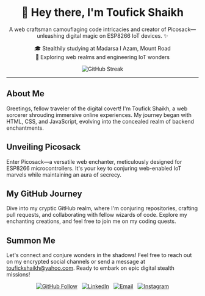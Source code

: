 <h1 align="center">👋 Hey there, I'm Toufick Shaikh</h1>

<p align="center">
  A web craftsman camouflaging code intricacies and creator of Picosack—unleashing digital magic on ESP8266 IoT devices. ✨
</p>

<p align="center">
  🎓 Stealthily studying at Madarsa I Azam, Mount Road<br>
  🚀 Exploring web realms and engineering IoT wonders<br>
</p>

<p align="center">
  <img src="https://github-readme-streak-stats.herokuapp.com?user=Toufick190" alt="GitHub Streak">
</p>

---

<h2>About Me</h2>

Greetings, fellow traveler of the digital covert! I'm Toufick Shaikh, a web sorcerer shrouding immersive online experiences. My journey began with HTML, CSS, and JavaScript, evolving into the concealed realm of backend enchantments.

<h2>Unveiling Picosack</h2>

Enter Picosack—a versatile web enchanter, meticulously designed for ESP8266 microcontrollers. It's your key to conjuring web-enabled IoT marvels while maintaining an aura of secrecy.

<h2>My GitHub Journey</h2>

Dive into my cryptic GitHub realm, where I'm conjuring repositories, crafting pull requests, and collaborating with fellow wizards of code. Explore my enchanting creations, and feel free to join me on my coding quests.

<h2>Summon Me</h2>

Let's connect and conjure wonders in the shadows! Feel free to reach out on my encrypted social channels or send a message at toufickshaikh@yahoo.com. Ready to embark on epic digital stealth missions!

<p align="center">
  <a href="https://github.com/Toufick190"><img src="https://img.shields.io/github/followers/Toufick190?label=Follow&style=social" alt="GitHub Follow"></a>
  &nbsp;
  <a href="https://www.linkedin.com/in/toufickshaikh"><img src="https://img.shields.io/badge/Connect-LinkedIn-blue?style=flat-square&logo=linkedin" alt="LinkedIn"></a>
  &nbsp;
  <a href="mailto:toufickshaikh@yahoo.com"><img src="https://img.shields.io/badge/Email-Me-red?style=flat-square&logo=yahoo" alt="Email"></a>
  &nbsp;
  <a href="https://www.instagram.com/digital_hokage/"><img src="https://img.shields.io/badge/Follow-Instagram-pink?style=flat-square&logo=instagram" alt="Instagram"></a>
</p>
